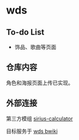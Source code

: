 # wds
## To-do List
- 饰品、歌曲等页面

## 仓库内容
角色和海报页面上传已实现。

## 外部连接
第三方模组 [sirius-calculator](https://github.com/xfl03/sirius-calculator)

目标服务于 [wds bwiki](https://wiki.biligame.com/worlddaistar/%E9%A6%96%E9%A1%B5)
